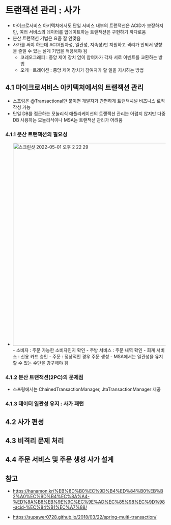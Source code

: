 # 트랜잭션 관리 : 사가
- 마이크로서비스 아키텍처에서도 단일 서비스 내부의 트랜잭션은 ACID가 보장하지만, 여러 서비스의 데이터를 업데이트하는 트랜잭션은 구현하기 까다로움
- 분산 트랜잭션 기법은 요즘 잘 안맞음
- 사가를 써야 하는데 ACD(원자성, 일관성, 지속성)만 지원하고 격리가 안되서 영향을 줄일 수 있는 설계 기법을 적용해야 됨
  - 코레오그래피 : 중앙 제어 장치 없이 참여자가 각자 서로 이벤트를 교환하는 방법
  - 오케ㅡ트레이션 : 중앙 제어 장치가 참여자가 할 일을 지시하는 방법

## 4.1 마이크로서비스 아키텍처에서의 트랜잭션 관리
- 스프링은 @Transactional만 붙이면 개발자가 간편하게 트랜잭셔널 비즈니스 로직 작성 가능
- 단일 DB를 접근하는 모놀리식 애플리케이션의 트랜잭션 관리는 어렵지 않지만 다중 DB 사용하는 모놀리식이나 MSA는 트랜잭션 관리가 어려움

### 4.1.1 분산 트랜잭션의 필요성
- <img width="638" alt="스크린샷 2022-05-01 오후 2 22 29" src="https://user-images.githubusercontent.com/7076334/166133415-20017fcc-6a58-44e3-b270-35998f4676ad.png"> 
  - 소비자 : 주문 가능한 소비자인지 확인
  - 주방 서비스 : 주문 내역 확인
  - 회계 서비스 : 신용 카드 승인
  - 주문 : 정상적인 경우 주문 생성
    - MSA에서는 일관성을 유지할 수 있는 수단을 강구해야 됨 

### 4.1.2 분산 트랜잭션(2PC)의 문제점
- 스프링에서는 ChainedTransactionManager, JtaTransactionManager 제공


### 4.1.3 데이터 일관성 유지 : 사가 패턴

## 4.2 사가 편성

## 4.3 비격리 문제 처리

## 4.4 주문 서비스 및 주문 생성 사가 설계


## 참고
- https://hanamon.kr/%EB%8D%B0%EC%9D%B4%ED%84%B0%EB%B2%A0%EC%9D%B4%EC%8A%A4-%ED%8A%B8%EB%9E%9C%EC%9E%AD%EC%85%98%EC%9D%98-acid-%EC%84%B1%EC%A7%88/

- https://supawer0728.github.io/2018/03/22/spring-multi-transaction/
